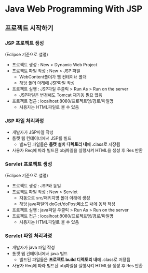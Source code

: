 # Java Web Programming With JSP
## 프로젝트 시작하기
### JSP 프로젝트 생성
(Eclipse 기준으로 설명)  
- 프로젝트 생성 : New > Dynamic Web Project
- 프로젝트 파일 작성 : New > JSP 파일
    - WebContent폴더가 웹 컨테이너 폴더
    - 해당 폴더 아래에 JSP파일 작성
- 프로젝트 실행 : JSP파일 우클릭 > Run As > Run on the server
    - JSP파일은 변경해도 Tomcat 재기동 필요 없음
- 프로젝트 접근 : localhost:8080/프로젝트명/경로/파일명
    - 사용자는 HTML파일로 볼 수 있음

### JSP 파일 처리과정
- 개발자가 JSP파일 작성
- 톰캣 웹 컨테이너에서 JSP를 빌드
    - 빌드된 파일들은 **톰캣 설치 디렉토리 내**에 .class로 저장됨
- 사용자 Req에 따라 빌드된 obj파일을 실행시켜 HTML을 생성 후 Res 반환

### Servlet 프로젝트 생성
(Eclipse 기준으로 설명)  
- 프로젝트 생성 : JSP와 동일
- 프로젝트 파일 작성 : New > Servlet
    - 자동으로 src/패키지명 폴더 아래에 생성
    - 해당 java파일의 doGet/doPost메소드 내에 동작 작성
- 프로젝트 실행 : java파일 우클릭 > Run As > Run on the server
- 프로젝트 접근 : localhost:8080/프로젝트명/경로/파일명
    - 사용자는 HTML파일로 볼 수 있음

### Servlet 파일 처리과정
- 개발자가 java 파일 작성
- 톰캣 웹 컨테이너에서 java 빌드
    - 빌드된 파일들은 **프로젝트 build 디렉토리 내**에 .class로 저장됨
- 사용자 Req에 따라 빌드된 obj파일을 실행시켜 HTML을 생성 후 Res 반환


